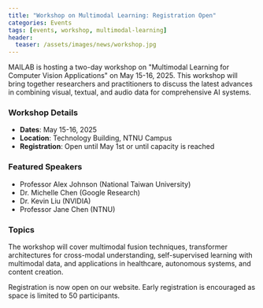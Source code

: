 ```yaml
---
title: "Workshop on Multimodal Learning: Registration Open"
categories: Events
tags: [events, workshop, multimodal-learning]
header:
  teaser: /assets/images/news/workshop.jpg
---
```


MAILAB is hosting a two-day workshop on "Multimodal Learning for Computer Vision Applications" on May 15-16, 2025. This workshop will bring together researchers and practitioners to discuss the latest advances in combining visual, textual, and audio data for comprehensive AI systems.

### Workshop Details

- **Dates**: May 15-16, 2025
- **Location**: Technology Building, NTNU Campus
- **Registration**: Open until May 1st or until capacity is reached

### Featured Speakers

- Professor Alex Johnson (National Taiwan University)
- Dr. Michelle Chen (Google Research)
- Dr. Kevin Liu (NVIDIA)
- Professor Jane Chen (NTNU)

### Topics

The workshop will cover multimodal fusion techniques, transformer architectures for cross-modal understanding, self-supervised learning with multimodal data, and applications in healthcare, autonomous systems, and content creation.

Registration is now open on our website. Early registration is encouraged as space is limited to 50 participants.